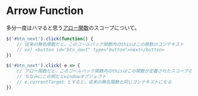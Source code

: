 # Arrow Function

多分一度はハマると思う[アロー関数](https://developer.mozilla.org/ja/docs/Web/JavaScript/Reference/arrow_functions)のスコープについて。

```JavaScript
$('#btn_next').click(function() {
    // 従来の無名関数だと、このコールバック関数内のthisはこの関数のコンテキスト
    // ex) <button id="btn_next" type="button">next</button>
})

$('#btn_next').click( e => {
    // アロー関数だと、このコールバック関数内のthisはこの関数が定義されたスコープのオブジェクト
    // ちなみにこの例だとwindowオブジェクト
    // e.currentTarget とすると、従来の無名関数と同じコンテキストになる
})
```

